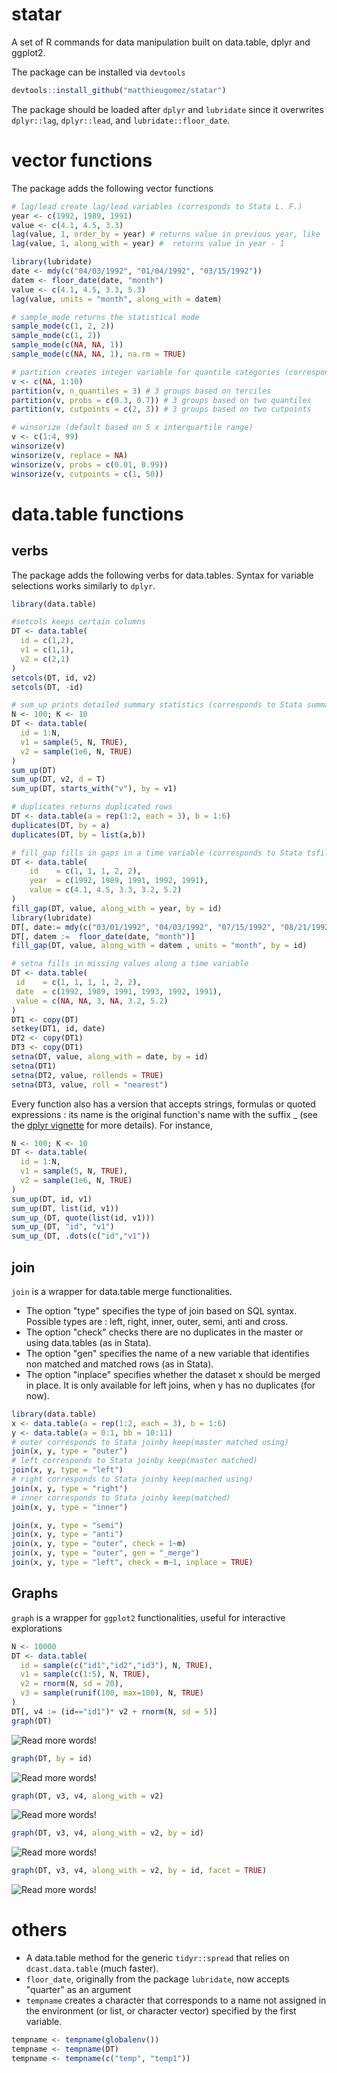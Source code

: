 statar
======

A set of R commands for data manipulation built on data.table, dplyr and ggplot2.

The package can be installed via `devtools`

````R
devtools::install_github("matthieugomez/statar")
````

The package should be loaded after `dplyr`  and `lubridate` since it overwrites `dplyr::lag`, `dplyr::lead`, and `lubridate::floor_date`.
# vector functions
The package adds the following vector functions
````R
# lag/lead create lag/lead variables (corresponds to Stata L. F.)
year <- c(1992, 1989, 1991)
value <- c(4.1, 4.5, 3.3)
lag(value, 1, order_by = year) # returns value in previous year, like  dplyr::lag
lag(value, 1, along_with = year) #  returns value in year - 1

library(lubridate)
date <- mdy(c("04/03/1992", "01/04/1992", "03/15/1992"))
datem <- floor_date(date, "month")
value <- c(4.1, 4.5, 3.3, 5.3)
lag(value, units = "month", along_with = datem) 

# sample_mode returns the statistical mode
sample_mode(c(1, 2, 2))
sample_mode(c(1, 2))
sample_mode(c(NA, NA, 1))
sample_mode(c(NA, NA, 1), na.rm = TRUE)

# partition creates integer variable for quantile categories (corresponds to Stata xtile)
v <- c(NA, 1:10)                   
partition(v, n_quantiles = 3) # 3 groups based on terciles
partition(v, probs = c(0.3, 0.7)) # 3 groups based on two quantiles
partition(v, cutpoints = c(2, 3)) # 3 groups based on two cutpoints

# winsorize (default based on 5 x interquartile range)
v <- c(1:4, 99)
winsorize(v)
winsorize(v, replace = NA)
winsorize(v, probs = c(0.01, 0.99))
winsorize(v, cutpoints = c(1, 50))
````

# data.table functions

## verbs
The package adds the following verbs for data.tables.  Syntax for variable selections works similarly to `dplyr`.  

````R
library(data.table)

#setcols keeps certain columns
DT <- data.table(
  id = c(1,2),
  v1 = c(1,1),
  v2 = c(2,1)
)
setcols(DT, id, v2)
setcols(DT, -id)

# sum_up prints detailed summary statistics (corresponds to Stata summarize)
N <- 100; K <- 10
DT <- data.table(
  id = 1:N,
  v1 = sample(5, N, TRUE),
  v2 = sample(1e6, N, TRUE)
)
sum_up(DT)
sum_up(DT, v2, d = T)
sum_up(DT, starts_with("v"), by = v1)

# duplicates returns duplicated rows
DT <- data.table(a = rep(1:2, each = 3), b = 1:6)
duplicates(DT, by = a)
duplicates(DT, by = list(a,b))

# fill_gap fills in gaps in a time variable (corresponds to Stata tsfill)
DT <- data.table(
    id    = c(1, 1, 1, 2, 2),
    year  = c(1992, 1989, 1991, 1992, 1991),
    value = c(4.1, 4.5, 3.3, 3.2, 5.2)
)
fill_gap(DT, value, along_with = year, by = id)
library(lubridate)
DT[, date:= mdy(c("03/01/1992", "04/03/1992", "07/15/1992", "08/21/1992", "10/03/1992"))]
DT[, datem :=  floor_date(date, "month")]
fill_gap(DT, value, along_with = datem , units = "month", by = id)

# setna fills in missing values along a time variable
DT <- data.table(
 id    = c(1, 1, 1, 1, 2, 2),
 date  = c(1992, 1989, 1991, 1993, 1992, 1991),
 value = c(NA, NA, 3, NA, 3.2, 5.2)
)
DT1 <- copy(DT)
setkey(DT1, id, date)
DT2 <- copy(DT1)
DT3 <- copy(DT1)
setna(DT, value, along_with = date, by = id)
setna(DT1)
setna(DT2, value, rollends = TRUE)
setna(DT3, value, roll = "nearest")

````

Every function also has a version that accepts strings, formulas or quoted expressions : its name is the original function's name with the suffix _ (see the [dplyr vignette](https://github.com/hadley/dplyr/blob/master/vignettes/nse.Rmd) for more details). For instance,

````R
N <- 100; K <- 10
DT <- data.table(
  id = 1:N,
  v1 = sample(5, N, TRUE),
  v2 = sample(1e6, N, TRUE)
)
sum_up(DT, id, v1)
sum_up(DT, list(id, v1))
sum_up_(DT, quote(list(id, v1))) 
sum_up_(DT, "id", "v1")
sum_up_(DT, .dots(c("id","v1"))
````

## join
`join` is a wrapper for data.table merge functionalities.

- The option "type" specifies the type of join based on SQL syntax. Possible types are : left, right, inner, outer, semi, anti and cross.
- The option "check" checks there are no duplicates in the master or using data.tables (as in Stata).
- The option "gen" specifies the name of a new variable that identifies non matched and matched rows (as in Stata).
- The option "inplace" specifies whether the dataset x should be merged in place. It is only available for left joins, when y has no duplicates (for now).

````R
library(data.table)
x <- data.table(a = rep(1:2, each = 3), b = 1:6)
y <- data.table(a = 0:1, bb = 10:11)
# outer corresponds to Stata joinby keep(master matched using)
join(x, y, type = "outer")
# left corresponds to Stata joinby keep(master matched)
join(x, y, type = "left")
# right corresponds to Stata joinby keep(mached using)
join(x, y, type = "right")
# inner corresponds to Stata joinby keep(matched)
join(x, y, type = "inner")

join(x, y, type = "semi")
join(x, y, type = "anti")
join(x, y, type = "outer", check = 1~m)
join(x, y, type = "outer", gen = "_merge")
join(x, y, type = "left", check = m~1, inplace = TRUE)
````


## Graphs
`graph` is a wrapper for `ggplot2` functionalities, useful for interactive explorations

````R
N <- 10000
DT <- data.table(
  id = sample(c("id1","id2","id3"), N, TRUE),
  v1 = sample(c(1:5), N, TRUE),
  v2 = rnorm(N, sd = 20),
  v3 = sample(runif(100, max=100), N, TRUE)
)
DT[, v4 := (id=="id1")* v2 + rnorm(N, sd = 5)]
graph(DT)
````
![Read more words!](output_2_0.png)

````R
graph(DT, by = id)
````
![Read more words!](output_3_0.png)

````R
graph(DT, v3, v4, along_with = v2)
````

![Read more words!](output_4_0.png)

````R
graph(DT, v3, v4, along_with = v2, by = id)
````

![Read more words!](output_5_0.png)

````R
graph(DT, v3, v4, along_with = v2, by = id, facet = TRUE)
````
![Read more words!](output_6_0.png)



# others
- A data.table method for the generic `tidyr::spread` that relies on `dcast.data.table` (much faster).
- `floor_date`, originally from the package `lubridate`, now accepts "quarter" as an argument 
- `tempname` creates a character that corresponds to a name not assigned in the environment (or list, or character vector) specified by the first variable.

````R
tempname <- tempname(globalenv())
tempname <- tempname(DT)
tempname <- tempname(c("temp", "temp1"))
````



